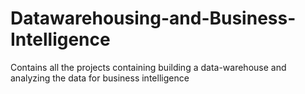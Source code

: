 # Datawarehousing-and-Business-Intelligence
Contains all the projects containing building a data-warehouse and analyzing the data for business intelligence
